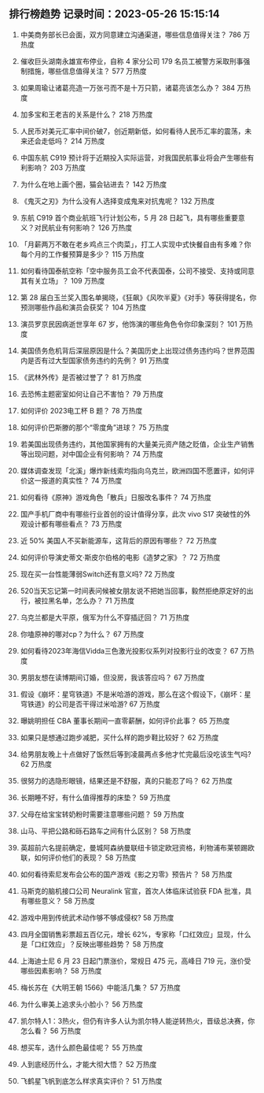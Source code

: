 
## 排行榜趋势 记录时间：2023-05-26 15:15:14
  
  1. 中美商务部长已会面，双方同意建立沟通渠道，哪些信息值得关注？ 786 万热度
    
  2. 催收巨头湖南永雄宣布停业，自称 4 家分公司 179 名员工被警方采取刑事强制措施，哪些信息值得关注？ 577 万热度
    
  3. 如果周瑜让诸葛亮造一万张弓而不是十万只箭，诸葛亮该怎么办？ 384 万热度
    
  4. 加多宝和王老吉的关系是什么？ 218 万热度
    
  5. 人民币对美元汇率中间价破7，创近期新低，如何看待人民币汇率的震荡，未来还会走低吗？ 214 万热度
    
  6. 中国东航 C919 预计将于近期投入实际运营，对我国民航事业将会产生哪些有利影响？ 203 万热度
    
  7. 为什么在地上画个圈，猫会钻进去？ 142 万热度
    
  8. 《鬼灭之刃》为什么没有人选择变成鬼来对抗鬼呢？ 132 万热度
    
  9. 东航 C919 首个商业航班飞行计划公布，5 月 28 日起飞，具有哪些重要意义？对民航业有何影响？ 126 万热度
    
  10. 「月薪两万不敢在老乡鸡点三个肉菜」，打工人实现中式快餐自由有多难？你每个月的工作餐预算是多少？ 115 万热度
    
  11. 如何看待国泰航空称「空中服务员工会不代表国泰，公司不接受、支持或同意其有关立场」？ 109 万热度
    
  12. 第 28 届白玉兰奖入围名单揭晓，《狂飙》《风吹半夏》《对手》等获得提名，你预测哪些作品和演员会获奖？ 104 万热度
    
  13. 演员罗京民因病逝世享年 67 岁，他饰演的哪些角色令你印象深刻？ 101 万热度
    
  14. 美国债务危机背后深层原因是什么？美国历史上出现过债务违约吗？世界范围内是否有过大型国家债务违约的先例？ 91 万热度
    
  15. 《武林外传》是否被过誉了？ 81 万热度
    
  16. 去恐怖主题密室如何让自己不害怕？ 79 万热度
    
  17. 如何评价 2023电工杯 B 题？ 78 万热度
    
  18. 如何评价巴斯滕的那个“零度角”进球？ 75 万热度
    
  19. 若美国出现债务违约，其他国家拥有的大量美元资产随之贬值，企业生产销售等出现问题，对中国企业有何影响？ 74 万热度
    
  20. 媒体调查发现「北溪」爆炸新线索均指向乌克兰，欧洲四国不愿置评，如何评价这一报道的真实性？ 74 万热度
    
  21. 如何看待《原神》游戏角色「散兵」日服改名事件？ 74 万热度
    
  22. 国产手机厂商中有哪些行业首创的设计值得分享，此次 vivo S17 突破性的外观设计都有哪些看点？ 73 万热度
    
  23. 近 50% 美国人不买新能源车，这背后的原因有哪些？ 72 万热度
    
  24. 如何评价导演史蒂文·斯皮尔伯格的电影《造梦之家》？ 72 万热度
    
  25. 现在买一台性能薄弱Switch还有意义吗? 72 万热度
    
  26. 520当天忘记第一时间表问候被女朋友说不把她当回事，毅然拒绝原定好的出行，被拉黑名单，怎么办？ 71 万热度
    
  27. 乌克兰都是大平原，俄军为什么不穿插迂回？ 71 万热度
    
  28. 你嗑原神的哪对cp？为什么？ 67 万热度
    
  29. 如何看待2023年海信Vidda三色激光投影仪系列对投影行业的改变？ 67 万热度
    
  30. 男朋友想在读博期间订婚，但没房，我该答应吗？ 67 万热度
    
  31. 假设《崩坏：星穹铁道》不是米哈游的游戏，那么在这个假设下，《崩坏：星穹铁道》的公司是否干得过米哈游? 67 万热度
    
  32. 曝姚明担任 CBA 董事长期间一直零薪酬，如何评价此事？ 65 万热度
    
  33. 如果只是想通过跑步减肥，买什么样的跑步鞋比较好？ 62 万热度
    
  34. 给男朋友晚上十点做好了饭然后等到凌晨两点多他才忙完最后没吃该生气吗? 62 万热度
    
  35. 很努力的选隐形眼镜，结果还是不舒服，真的只能忍了吗？ 62 万热度
    
  36. 长期睡不好，有什么值得推荐的床垫？ 59 万热度
    
  37. 父母在给宝宝转奶粉时需要注意哪些问题？ 59 万热度
    
  38. 山马、平把公路和砾石路车之间有什么区别？ 58 万热度
    
  39. 英超前六名提前确定，曼城阿森纳曼联纽卡锁定欧冠资格，利物浦布莱顿踢欧联，如何评价他们的表现？ 58 万热度
    
  40. 如何看待索尼发布会公布的国产游戏《影之刃零》预告片？ 58 万热度
    
  41. 马斯克的脑机接口公司 Neuralink 官宣，首次人体临床试验获 FDA 批准，具有哪些意义？ 58 万热度
    
  42. 游戏中用到传统武术动作够不够成侵权? 58 万热度
    
  43. 四月全国销售彩票超五百亿元，增长 62%，专家称「口红效应」显现，什么是「口红效应」？反映出哪些趋势？ 58 万热度
    
  44. 上海迪士尼 6 月 23 日起门票涨价，常规日 475 元，高峰日 719 元，涨价受哪些因素影响？ 58 万热度
    
  45. 梅长苏在《大明王朝 1566》中能活几集？ 57 万热度
    
  46. 为什么审美上追求头小脸小？ 56 万热度
    
  47. 凯尔特人1：3热火，但仍有许多人认为凯尔特人能逆转热火，晋级总决赛，你怎么看？ 56 万热度
    
  48. 想买车，选什么颜色最佳呢？ 55 万热度
    
  49. 人到底经历什么，才能大彻大悟？ 52 万热度
    
  50. 飞鹤星飞帆到底怎么样求真实评价？ 51 万热度
    